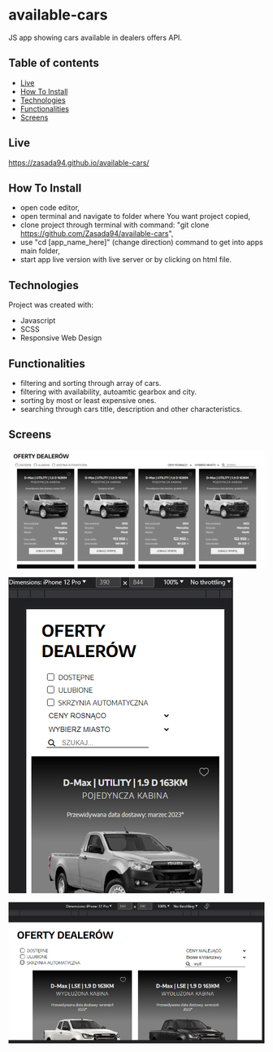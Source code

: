 # available-cars
JS app showing cars available in dealers offers API.

## Table of contents
- [Live](#live)
- [How To Install](#how-to-install)
- [Technologies](#technologies)
- [Functionalities](#functionalities)
- [Screens](#screens)


## Live
https://zasada94.github.io/available-cars/


## How To Install

- open code editor,
- open terminal and navigate to folder where You want project copied,
- clone project through terminal with command: "git clone https://github.com/Zasada94/available-cars",
- use "cd [app_name_here]"  (change direction) command to get into apps main folder,
- start app live version with live server or by clicking on html file.
  
## Technologies

Project was created with:
- Javascript
- SCSS
- Responsive Web Design

## Functionalities

- filtering and sorting through array of cars.
- filtering with availability, autoamtic gearbox and city.
- sorting by most or least expensive ones.
- searching through cars title, description and other characteristics.

## Screens
![Screenshot](./assets/img/screenshots/1.PNG)

![Screenshot](./assets/img/screenshots/2.PNG)

![Screenshot](./assets/img/screenshots/3.PNG)


